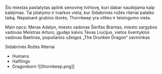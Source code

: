 Šis miestas pastatytas aplink senovinę tvirtovę, kuri dabar naudojama kaip kalėjimas. Tai įstatymo ir tvarkos vieta, kur Sidabrinės rožės riteriai palaiko taiką. Nepaisant grubios išorės, Thornkeep yra vilties ir teisingumo vieta.

Main npcs:
Meras Adalyn, miesto vadovas
Šerifas Brantas, miesto sargybos vadovas
Meistras Arturo, įgudęs kalvis
Tėvas Liucijus, vietos šventyklos vadovas
Baelinas, populiarios užeigos „The Drunken Dragon“ savininkas

Sidabrinės Rožės Riteriai

-   Humans
-   Halflings
-   Dragonborn
![[thornkeep.png]]